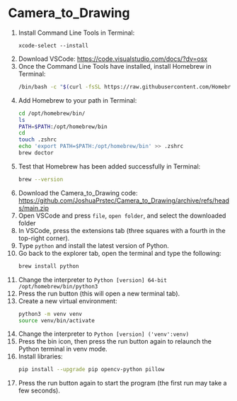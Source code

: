 # Camera_to_Drawing
1. Install Command Line Tools in Terminal:
   ```
   xcode-select --install
   ```
2. Download VSCode: https://code.visualstudio.com/docs/?dv=osx
3. Once the Command Line Tools have installed, install Homebrew in Terminal:
   ```bash
   /bin/bash -c "$(curl -fsSL https://raw.githubusercontent.com/Homebrew/install/HEAD/install.sh)"
   ```
4. Add Homebrew to your path in Terminal:
   ```bash
   cd /opt/homebrew/bin/
   ls
   PATH=$PATH:/opt/homebrew/bin
   cd
   touch .zshrc
   echo 'export PATH=$PATH:/opt/homebrew/bin' >> .zshrc
   brew doctor
   ```
5. Test that Homebrew has been added successfully in Terminal:
   ```bash
   brew --version
   ```
6. Download the Camera_to_Drawing code: https://github.com/JoshuaPrstec/Camera_to_Drawing/archive/refs/heads/main.zip
7. Open VSCode and press `file`, `open folder`, and select the downloaded folder
8. In VSCode, press the extensions tab (three squares with a fourth in the top-right corner).
9. Type `python` and install the latest version of Python.
10. Go back to the explorer tab, open the terminal and type the following:
    ```bash
    brew install python
    ```
11. Change the interpreter to `Python [version] 64-bit /opt/homebrew/bin/python3`
12. Press the run button (this will open a new terminal tab).
13. Create a new virtual environment:
    ```bash
    python3 -m venv venv
    source venv/bin/activate
    ```
14. Change the interpreter to `Python [version] ('venv':venv)`
15. Press the bin icon, then press the run button again to relaunch the Python terminal in venv mode.
16. Install libraries:
    ```bash
    pip install --upgrade pip opencv-python pillow
    ```
17. Press the run button again to start the program (the first run may take a few seconds).
